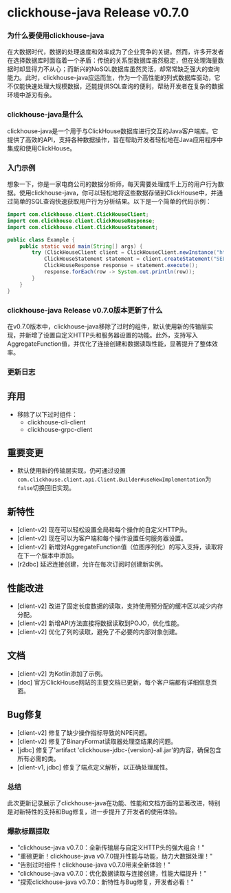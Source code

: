 # clickhouse-java Release v0.7.0
### 为什么要使用clickhouse-java

在大数据时代，数据的处理速度和效率成为了企业竞争的关键。然而，许多开发者在选择数据库时面临着一个矛盾：传统的关系型数据库虽然稳定，但在处理海量数据时却显得力不从心；而新兴的NoSQL数据库虽然灵活，却常常缺乏强大的查询能力。此时，clickhouse-java应运而生，作为一个高性能的列式数据库驱动，它不仅能快速处理大规模数据，还能提供SQL查询的便利，帮助开发者在复杂的数据环境中游刃有余。

### clickhouse-java是什么

clickhouse-java是一个用于与ClickHouse数据库进行交互的Java客户端库。它提供了高效的API，支持各种数据操作，旨在帮助开发者轻松地在Java应用程序中集成和使用ClickHouse。

### 入门示例

想象一下，你是一家电商公司的数据分析师，每天需要处理成千上万的用户行为数据。使用clickhouse-java，你可以轻松地将这些数据存储到ClickHouse中，并通过简单的SQL查询快速获取用户行为分析结果。以下是一个简单的代码示例：

```java
import com.clickhouse.client.ClickHouseClient;
import com.clickhouse.client.ClickHouseResponse;
import com.clickhouse.client.ClickHouseStatement;

public class Example {
    public static void main(String[] args) {
        try (ClickHouseClient client = ClickHouseClient.newInstance("http://localhost:8123")) {
            ClickHouseStatement statement = client.createStatement("SELECT * FROM user_actions");
            ClickHouseResponse response = statement.execute();
            response.forEach(row -> System.out.println(row));
        }
    }
}
```

### clickhouse-java Release v0.7.0版本更新了什么

在v0.7.0版本中，clickhouse-java移除了过时的组件，默认使用新的传输层实现，并新增了设置自定义HTTP头和服务器设置的功能。此外，支持写入AggregateFunction值，并优化了连接创建和数据读取性能，显著提升了整体效率。

### 更新日志

## 弃用
- 移除了以下过时组件：
  - clickhouse-cli-client
  - clickhouse-grpc-client

## 重要变更
- 默认使用新的传输层实现，仍可通过设置`com.clickhouse.client.api.Client.Builder#useNewImplementation`为`false`切换回旧实现。

## 新特性
- [client-v2] 现在可以轻松设置全局和每个操作的自定义HTTP头。
- [client-v2] 现在可以为客户端和每个操作设置任何服务器设置。
- [client-v2] 新增对AggregateFunction值（位图序列化）的写入支持，读取将在下一个版本中添加。
- [r2dbc] 延迟连接创建，允许在每次订阅时创建新实例。

## 性能改进
- [client-v2] 改进了固定长度数据的读取，支持使用预分配的缓冲区以减少内存分配。
- [client-v2] 新增API方法直接将数据读取到POJO，优化性能。
- [client-v2] 优化了列的读取，避免了不必要的内部对象创建。

## 文档
- [client-v2] 为Kotlin添加了示例。
- [doc] 官方ClickHouse网站的主要文档已更新，每个客户端都有详细信息页面。

## Bug修复
- [client-v2] 修复了缺少操作指标导致的NPE问题。
- [client-v2] 修复了BinaryFormat读取器处理空结果的问题。
- [jdbc] 修复了'artifact 'clickhouse-jdbc-{version}-all.jar'的内容，确保包含所有必需的类。
- [client-v1, jdbc] 修复了端点定义解析，以正确处理属性。

### 总结

此次更新记录展示了clickhouse-java在功能、性能和文档方面的显著改进，特别是对新特性的支持和Bug修复，进一步提升了开发者的使用体验。

### 爆款标题提取

- "clickhouse-java v0.7.0：全新传输层与自定义HTTP头的强大组合！"
- "重磅更新！clickhouse-java v0.7.0提升性能与功能，助力大数据处理！"
- "告别过时组件！clickhouse-java v0.7.0带来全新体验！"
- "clickhouse-java v0.7.0：优化数据读取与连接创建，性能大幅提升！"
- "探索clickhouse-java v0.7.0：新特性与Bug修复，开发者必看！"